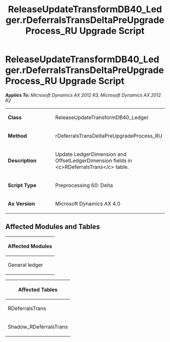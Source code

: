 ﻿---
title: ReleaseUpdateTransformDB40_Ledger.rDeferralsTransDeltaPreUpgradeProcess_RU Upgrade Script
TOCTitle: ReleaseUpdateTransformDB40_Ledger.rDeferralsTransDeltaPreUpgradeProcess_RU Upgrade Script
ms:assetid: 36d7d03e-fbb2-316e-bed1-2eff3a48d5f6
ms:mtpsurl: https://msdn.microsoft.com/en-us/library/JJ685177(v=AX.60)
ms:contentKeyID: 49707630
ms.date: 05/18/2015
mtps_version: v=AX.60
---

# ReleaseUpdateTransformDB40\_Ledger.rDeferralsTransDeltaPreUpgradeProcess\_RU Upgrade Script 


_**Applies To:** Microsoft Dynamics AX 2012 R3, Microsoft Dynamics AX 2012 R2_

<table>
<colgroup>
<col style="width: 50%" />
<col style="width: 50%" />
</colgroup>
<tbody>
<tr class="odd">
<td><p><strong>Class</strong></p></td>
<td><p>ReleaseUpdateTransformDB40_Ledger</p></td>
</tr>
<tr class="even">
<td><p><strong>Method</strong></p></td>
<td><p>rDeferralsTransDeltaPreUpgradeProcess_RU</p></td>
</tr>
<tr class="odd">
<td><p><strong>Description</strong></p></td>
<td><p>Update LedgerDimension and OffsetLedgerDimension fields in &lt;c&gt;RDeferralsTrans&lt;/c&gt; table.</p></td>
</tr>
<tr class="even">
<td><p><strong>Script Type</strong></p></td>
<td><p>Preprocessing 60: Delta</p></td>
</tr>
<tr class="odd">
<td><p><strong>Ax Version</strong></p></td>
<td><p>Microsoft Dynamics AX 4.0</p></td>
</tr>
</tbody>
</table>


## Affected Modules and Tables

<table>
<colgroup>
<col style="width: 100%" />
</colgroup>
<thead>
<tr class="header">
<th><p>Affected Modules</p></th>
</tr>
</thead>
<tbody>
<tr class="odd">
<td><p>General ledger</p></td>
</tr>
</tbody>
</table>


<table>
<colgroup>
<col style="width: 100%" />
</colgroup>
<thead>
<tr class="header">
<th><p>Affected Tables</p></th>
</tr>
</thead>
<tbody>
<tr class="odd">
<td><p>RDeferralsTrans</p></td>
</tr>
<tr class="even">
<td><p>Shadow_RDeferralsTrans</p></td>
</tr>
</tbody>
</table>

  


